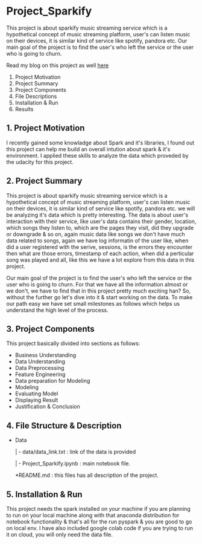 # Project_Sparkify
This project is about sparkify music streaming service which is a hypothetical concept of music streaming platform, user's can listen music on their devices, it is similar kind of service like spotify, pandora etc. Our main goal of the project is to find the user's who left the service or the user who is going to churn.

Read my blog on this project as well [here](https://kshitijjagatkar505.medium.com/project-sparkify-churn-prediction-of-music-streaming-service-6d8faad8a8b5)

1. Project Motivation
2. Project Summary
3. Project Components
4. File Descriptions
6. Installation & Run
7. Results

## 1. Project Motivation
 I recently gained some knowladge about Spark and it's libraries, I found out this project can help me build an overall intution about spark & it's environment.
 I applied these skills to analyze the data which proveded by the udacity for this project.
## 2. Project Summary
This project is about sparkify music streaming service which is a hypothetical concept of music streaming platform, user's can listen music on their devices, it is similar kind of service like spotify, pandora etc. we will be analyzing it's data which is pretty interesting. The data is about user's interaction with their service, like user's data contains their gender, location, which songs they listen to, which are the pages they visit, did they upgrade or downgrade & so on, again music data like songs we don't have much data related to songs, again we have log informatin of the user like, when did a user registered with the serive, sessions, is the errors they encounter then what are those errors, timestamp of each action, when did a perticular song was played and all, like this we have a lot explore from this data in this project.

Our main goal of the project is to find the user's who left the service or the user who is going to churn. For that we have all the information almost or we don't, we have to find that in this project pretty much exciting han? So, without the further go let's dive into it & start working on the data. To make our path easy we have set small milestones as follows which helps us understand the high level of the process.
 
## 3. Project Components
This project basically divided into sections as follows:

* Business Understanding 
* Data Understanding
* Data Preprocessing
* Feature Engineering
* Data preparation for Modeling
* Modeling
* Evaluating Model
* Displaying Result
* Justification & Conclusion

## 4. File Structure & Description
* Data

  | - data/data_link.txt :  link of the data is provided
  
  | - Project_Sparkify.ipynb : main notebook file.
  
  *README.md : this files has all description of the project.
  

## 5. Installation & Run
 
 This project needs the spark installed on your machine if you are planning to run on your local machine along with that anaconda distribution for notebook functionality
 & that's all for the run pyspark & you are good to go on local env. I have also included google colab code if you are trying to run it on cloud, you will only need the data file.
 
